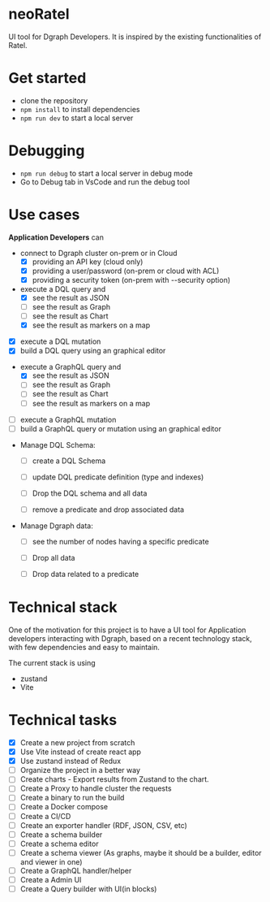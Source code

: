# neoRatel

UI tool for Dgraph Developers.
It is inspired by the existing functionalities of Ratel.

# Get started

- clone the repository
- `npm install` to install dependencies
- `npm run dev` to start a local server 

# Debugging

- `npm run debug` to start a local server in debug mode
- Go to Debug tab in VsCode and run the debug tool

# Use cases

**Application Developers** can 
- connect to Dgraph cluster on-prem or in Cloud
  - [x] providing an API key (cloud only)
  - [x] providing a user/password (on-prem or cloud with ACL)
  - [x] providing a security token (on-prem with --security option)

- execute a DQL query and 
  - [x] see the result as JSON
  - [ ] see the result as Graph
  - [ ] see the result as Chart
  - [x] see the result as markers on a map
- [x] execute a DQL mutation
- [x] build a DQL query using an graphical editor

- execute a GraphQL query and 
  - [x] see the result as JSON
  - [ ] see the result as Graph
  - [ ] see the result as Chart
  - [ ] see the result as markers on a map
- [ ] execute a GraphQL mutation
- [ ] build a GraphQL query or mutation using an graphical editor

- Manage DQL Schema: 
  - [ ] create a DQL Schema
  - [ ] update DQL predicate definition (type and indexes)
  - [ ] Drop the DQL schema and all data
  - [ ] remove a predicate and drop associated data
  

- Manage Dgraph data: 
  - [ ] see the number of nodes having a specific predicate
  - [ ] Drop all data 
  - [ ] Drop data related to a predicate
   
  
# Technical stack
One of the motivation for this project is to have a UI tool for Application developers interacting with Dgraph, based on a recent technology stack, with few dependencies and easy to maintain.

The current stack is using
- zustand
- Vite 


# Technical tasks
- [x] Create a new project from scratch
- [x] Use Vite instead of create react app
- [x] Use zustand instead of Redux
- [ ] Organize the project in a better way
- [ ] Create charts - Export results from Zustand to the chart.
- [ ] Create a Proxy to handle cluster the requests
- [ ] Create a binary to run the build
- [ ] Create a Docker compose
- [ ] Create a CI/CD
- [ ] Create an exporter handler (RDF, JSON, CSV, etc)
- [ ] Create a schema builder
- [ ] Create a schema editor
- [ ] Create a schema viewer (As graphs, maybe it should be a builder, editor and viewer in one)
- [ ] Create a GraphQL handler/helper
- [ ] Create a Admin UI
- [ ] Create a Query builder with UI(in blocks)
